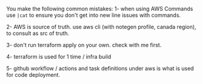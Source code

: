 You make the following common mistakes: 
1- when using AWS Commands use 
`|cat` to ensure you don't get into new line issues with commands. 

2- AWS is source of truth. use aws cli (with notegen profile, canada region), to consult as src of truth.  

3- don't run terraform apply on your own. check with me first.

4- terraform is used for 1 time / infra build 

5- github workflow / actions and task definitions under aws is what is used for code deployment. 